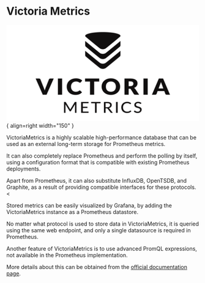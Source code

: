 # Victoria Metrics

![Victoria Metrics Logo](img/victoria-metrics-logo.png){ align=right width="150" }

VictoriaMetrics is a highly scalable high-performance database that can be used as an external long-term storage for Prometheus metrics.

It can also completely replace Prometheus and perform the polling by itself, using a configuration format that is compatible with existing Prometheus deployments.

Apart from Prometheus, it can also substitute InfluxDB, OpenTSDB, and Graphite, as a result of providing compatible interfaces for these protocols. <

Stored metrics can be easily visualized by Grafana, by adding the VictoriaMetrics instance as a Prometheus datastore.

No matter what protocol is used to store data in VictoriaMetrics, it is queried using the same web endpoint, and only a single datasource is required in Prometheus.

Another feature of VictoriaMetrics is to use advanced PromQL expressions, not available in the Prometheus implementation.

More details about this can be obtained from the [official documentation page](https://github.com/VictoriaMetrics/VictoriaMetrics/wiki/MetricsQL).